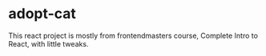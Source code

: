 # adopt-cat

This react project is mostly from frontendmasters course, Complete Intro to React, with little tweaks.

